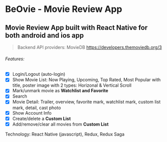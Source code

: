 # BeOvie - Movie Review App
## Movie Review App built with React Native for both android and ios app

> Backend API providers: MovieDB https://developers.themoviedb.org/3

###### Features:
- [x] Login/Logout (auto-login)
- [x] Show Movie List: Now Playing, Upcoming, Top Rated, Most Popular with title, poster image with 2 types: Horizonal & Vertical Scroll
- [x] Mark/unmark  movie as **Watchlist and Favorite** 
- [x] Search
- [x] Movie Detail: Trailer, overview, favorite mark, watchlist mark, custom list mark, detail, cast photo
- [x] Show Account Info
- [x] Create/delete a **Custom List**
- [x] Add/remove/clear all movies from **Custom List**

Technology: React Native (javascript), Redux, Redux Saga






